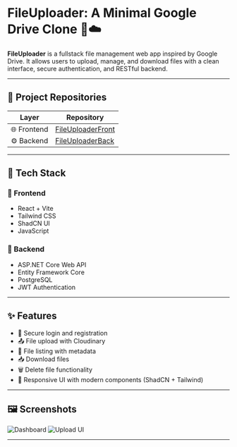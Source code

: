 # FileUploader: A Minimal Google Drive Clone 📁☁️

**FileUploader** is a fullstack file management web app inspired by Google Drive. It allows users to upload, manage, and download files with a clean interface, secure authentication, and RESTful backend.

---

## 📁 Project Repositories

| Layer      | Repository                                                                 |
|------------|----------------------------------------------------------------------------|
| 🌐 Frontend | [FileUploaderFront](https://github.com/TahaLoghmari/FileUploaderFront)    |
| ⚙️ Backend  | [FileUploaderBack](https://github.com/TahaLoghmari/FileUploaderBack)      |

---

## 🧠 Tech Stack

### 🔹 Frontend
- React + Vite
- Tailwind CSS
- ShadCN UI
- JavaScript

### 🔹 Backend
- ASP.NET Core Web API
- Entity Framework Core
- PostgreSQL
- JWT Authentication

---

## ✨ Features

- 🔐 Secure login and registration
- 📤 File upload with Cloudinary
- 📁 File listing with metadata
- 📥 Download files
- 🗑️ Delete file functionality
- 🎨 Responsive UI with modern components (ShadCN + Tailwind)

---

## 🖼️ Screenshots

![Dashboard](./screenshots/dashboard.png)
![Upload UI](./screenshots/upload.png)

---
